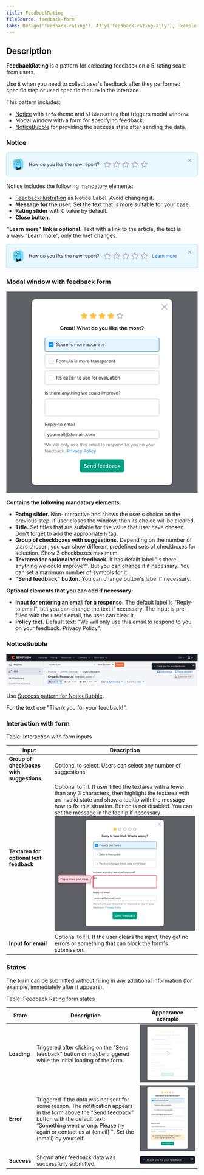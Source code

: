 ```yaml
---
title: FeedbackRating
fileSource: feedback-form
tabs: Design('feedback-rating'), A11y('feedback-rating-a11y'), Example('feedback-rating-code')
---
```


## Description

**FeedbackRating** is a pattern for collecting feedback on a 5-rating scale from users.

Use it when you need to collect user's feedback after they performed specific step or used specific feature in the interface.

This pattern includes:

- [Notice](/components/notice/notice) with `info` theme and `SliderRating` that triggers modal window.
- Modal window with a form for specifying feedback.
- [NoticeBubble](/components/notice-bubble/notice-bubble-code#success-notice) for providing the success state after sending the data.

### Notice

![](static/feedback-rating-notice.png)

Notice includes the following mandatory elements:

- [FeedbackIllustration](/style/illustration/illustration) as Notice.Label. Avoid changing it.
- **Message for the user.** Set the text that is more suitable for your case.
- **Rating slider** with 0 value by default.
- **Close button.**

**"Learn more" link is optional.** Text with a link to the article, the text is always “Learn more”, only the href changes.

![](static/feedback-rating-notice-link.png)

### Modal window with feedback form

![](static/feedback-rating-modal.png)

**Contains the following mandatory elements:**

- **Rating slider.** Non-interactive and shows the user's choice on the previous step. If user closes the window, then its choice will be cleared.
- **Title.** Set titles that are suitable for the value that user have chosen. Don't forget to add the appropriate `h` tag.
- **Group of checkboxes with suggestions.** Depending on the number of stars chosen, you can show different predefined sets of checkboxes for selection. Show 3 checkboxes maximum.
- **Textarea for optional text feedback.** It has defailt label "Is there anything we could improve?". But you can change it if necessary. You can set a maximum number of symbols for it.
- **"Send feedback" button.** You can change button's label if necessary.

**Optional elements that you can add if necessary:**

- **Input for entering an email for a response.** The default label is "Reply-to email", but you can change the text if necessary. The input is pre-filled with the user's email, the user can clear it.
- **Policy text.** Default text: "We will only use this email to respond to you on your feedback. Privacy Policy".

### NoticeBubble

![](static/feedback-rating-success.png)

Use [Success pattern for NoticeBubble](/components/notice-bubble/notice-bubble-code#success-notice).

For the text use "Thank you for your feedback!".

### Interaction with form

Table: Interaction with form inputs

| Input    | Description |
| -------- | ----------- |
| **Group of checkboxes with suggestions** | Optional to select. Users can select any number of suggestions. |
| **Textarea for optional text feedback** | Optional to fill. If user filled the textarea with a fewer than any 3 characters, then highlight the textarea with an invalid state and show a tooltip with the message how to fix this situation. Button is not disabled. You can set the message in the tooltip if necessary. ![](static/feedback-rating-textarea-invalid.png) |
| **Input for email** | Optional to fill. If the user clears the input, they get no errors or something that can block the form's submission. |

### States

The form can be submitted without filling in any additional information (for example, immediately after it appears).

Table: Feedback Rating form states

| State        | Description | Appearance example |
| ------------ | ----------- | ------------------ |
| **Loading**  | Triggered after clicking on the "Send feedback" button or maybe triggered while the initial loading of the form. | ![](static/feedback-rating-loading.png) |
| **Error**    | Triggered if the data was not sent for some reason. The notification appears in the form above the “Send feedback” button with the default text: “Something went wrong. Please try again or contact us at {email} ". Set the {email} by yourself. | ![](static/feedback-rating-error.png) |
| **Success**  | Shown after feedback data was successfully submitted.	 | ![](static/feedback-rating-success-notice.png) |
